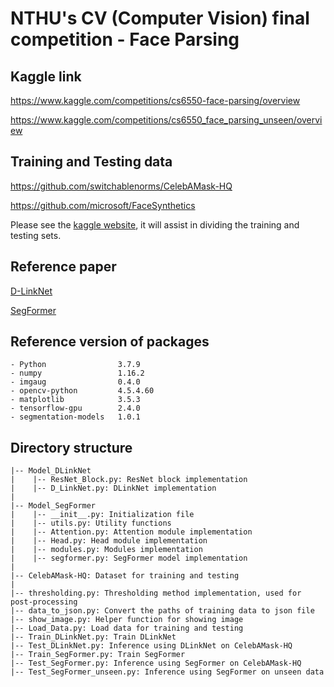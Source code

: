 # NTHU's CV (Computer Vision) final competition - Face Parsing
## Kaggle link
<https://www.kaggle.com/competitions/cs6550-face-parsing/overview>

<https://www.kaggle.com/competitions/cs6550_face_parsing_unseen/overview>

## Training and Testing data 
<https://github.com/switchablenorms/CelebAMask-HQ>

<https://github.com/microsoft/FaceSynthetics>

Please see the [kaggle website](https://www.kaggle.com/competitions/cs6550-face-parsing/overview), it will assist in dividing the training and testing sets.

## Reference paper
[D-LinkNet](https://ieeexplore.ieee.org/document/8575492)

[SegFormer](https://arxiv.org/abs/2105.15203)

## Reference version of packages
```
- Python                3.7.9
- numpy                 1.16.2
- imgaug                0.4.0
- opencv-python         4.5.4.60
- matplotlib            3.5.3
- tensorflow-gpu        2.4.0
- segmentation-models   1.0.1
```

## Directory structure
```
|-- Model_DLinkNet
|    |-- ResNet_Block.py: ResNet block implementation
|    |-- D_LinkNet.py: DLinkNet implementation
|
|-- Model_SegFormer
|    |-- __init__.py: Initialization file
|    |-- utils.py: Utility functions
|    |-- Attention.py: Attention module implementation
|    |-- Head.py: Head module implementation
|    |-- modules.py: Modules implementation
|    |-- segformer.py: SegFormer model implementation
|
|-- CelebAMask-HQ: Dataset for training and testing
|
|-- thresholding.py: Thresholding method implementation, used for post-processing
|-- data_to_json.py: Convert the paths of training data to json file
|-- show_image.py: Helper function for showing image
|-- Load_Data.py: Load data for training and testing
|-- Train_DLinkNet.py: Train DLinkNet
|-- Test_DLinkNet.py: Inference using DLinkNet on CelebAMask-HQ
|-- Train_SegFormer.py: Train SegFormer
|-- Test_SegFormer.py: Inference using SegFormer on CelebAMask-HQ
|-- Test_SegFormer_unseen.py: Inference using SegFormer on unseen data
```







